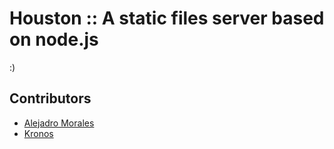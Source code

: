 
# Houston :: A static files server based on node.js


 :)

## Contributors

- [Alejadro Morales](http://github.com/alejandromg)
- [Kronos](http://github.com/alejandromg/kronos 'npm install kronos') 

